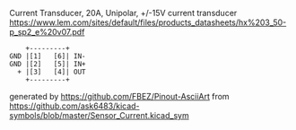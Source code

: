 Current Transducer, 20A, Unipolar, +/-15V
current transducer
https://www.lem.com/sites/default/files/products_datasheets/hx%203_50-p_sp2_e%20v07.pdf


	    +---------+
	GND |[1]   [6]| IN-
	GND |[2]   [5]| IN+
	  + |[3]   [4]| OUT
	    +---------+


generated by https://github.com/FBEZ/Pinout-AsciiArt from https://github.com/ask6483/kicad-symbols/blob/master/Sensor_Current.kicad_sym